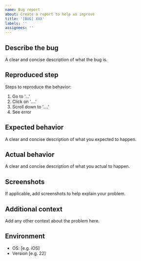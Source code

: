 ```yaml
---
name: Bug report
about: Create a report to help us improve
title: '[BUG] XXX'
labels: ''
assignees: ''
---
```


## Describe the bug

A clear and concise description of what the bug is.

## Reproduced step

Steps to reproduce the behavior:

1. Go to '...'
2. Click on '....'
3. Scroll down to '....'
4. See error

## Expected behavior

A clear and concise description of what you expected to happen.

## Actual behavior

A clear and concise description of what you actual to happen.

## Screenshots

If applicable, add screenshots to help explain your problem.

## Additional context

Add any other context about the problem here.

## Environment

 <!-- please complete the following information -->

- OS: [e.g. iOS]
- Version [e.g. 22]
